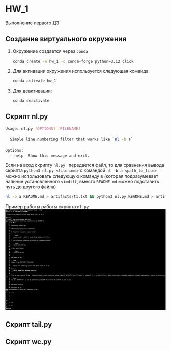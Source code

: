 # HW_1

Выполнение первого ДЗ

## Создание виртуального окружения

1. Окружение создается через `conda`  

   ```bash
   conda create -n hw_1 -c conda-forge python=3.12 click
   ```
2. Для активации окружения используется следующая команда:
   
   ```bash
   conda activate hw_1
   ```
3. Для деактивации:

   ```bash
   conda deactivate
   ```

## Скрипт nl.py

```bash
Usage: nl.py [OPTIONS] [FILENAME]

  Simple line numbering filter that works like `nl -b a`

Options:
  --help  Show this message and exit.
```

Если на вход скрипту `nl.py ` передается файл, то для сравнения вывода скрипта `python3 nl.py <filename>` с командой `nl -b a <path_to_file>` можно использовать следующую команду в (которая подразумевает наличие установленного `vimdiff`, вместо `README.md` можно подставить путь до другого файла)
```bash
nl -b a README.md > artifacts/t1.txt && python3 nl.py README.md > artifacts/t2.txt && vimdiff artifacts/t1.txt artifacts/t2.txt
```

Пример работы работы скрипта `nl.py`
![nl.py demo](https://github.com/ggerlakh/mhs-itmo-sem01-python/blob/main/hw_1/artifacts/nl_artifact1.png)

## Скрипт tail.py

## Скрипт wc.py
